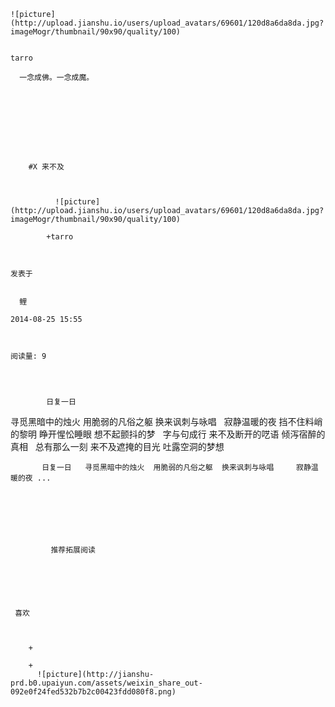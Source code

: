 
    
  
    ![picture](http://upload.jianshu.io/users/upload_avatars/69601/120d8a6da8da.jpg?imageMogr/thumbnail/90x90/quality/100)
    

    tarro
  
      一念成佛。一念成魔。

  
  
    
  


    
      
        #X 来不及
        
          
            
              ![picture](http://upload.jianshu.io/users/upload_avatars/69601/120d8a6da8da.jpg?imageMogr/thumbnail/90x90/quality/100)
            
            +tarro
        
        
    
    发表于 

    
      鲤

    2014-08-25 15:55

    

    阅读量: 9
  


        
            日复一日

  寻觅黑暗中的烛火
  用脆弱的凡俗之躯
  换来讽刺与咏唱
   
  寂静温暖的夜
  挡不住料峭的黎明
  睁开惺忪睡眼
  想不起颤抖的梦
   
  字与句成行
  来不及断开的呓语
  倾泻宿醉的真相
   
  总有那么一刻
  来不及遮掩的目光
  吐露空洞的梦想

        
           日复一日   寻觅黑暗中的烛火  用脆弱的凡俗之躯  换来讽刺与咏唱     寂静温暖的夜 ...
      
    
    
      
      
      
          
             推荐拓展阅读
        
      
    
    
      
          
     喜欢

      
      
        +
                  
        +
          ![picture](http://jianshu-prd.b0.upaiyun.com/assets/weixin_share_out-092e0f24fed532b7b2c00423fdd080f8.png)
        
      
    
  



